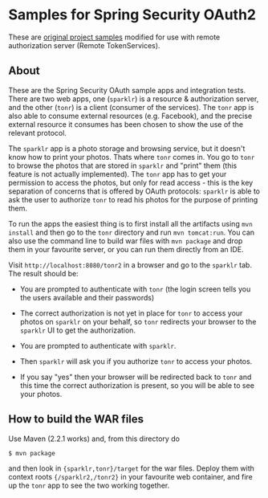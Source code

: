 # Samples for Spring Security OAuth2

These are [original project samples](https://github.com/SpringSource/spring-security-oauth/tree/master/samples) 
modified for use with remote authorization server (Remote TokenServices).


## About

These are the Spring Security OAuth sample apps and integration tests.
There are two web apps, one (`sparklr`) is a resource & authorization
server, and the other (`tonr`) is a client (consumer of the
services).  The `tonr` app is also able to consume external resources
(e.g. Facebook), and the precise external resource it consumes has
been chosen to show the use of the relevant protocol.

The `sparklr` app is a photo storage and browsing service, but it
doesn't know how to print your photos.  Thats where `tonr` comes in.
You go to `tonr` to browse the photos that are stored in `sparklr` and
"print" them (this feature is not actually implemented).  The `tonr`
app has to get your permission to access the photos, but only for read
access - this is the key separation of concerns that is offered by
OAuth protocols: `sparklr` is able to ask the user to authorize `tonr`
to read his photos for the purpose of printing them.

To run the apps the easiest thing is to first install all the
artifacts using `mvn install` and then go to the `tonr` directory
and run `mvn tomcat:run`.  You can also use the command line to build 
war files with `mvn package` and drop them in your favourite server, 
or you can run them directly from an IDE.

Visit `http://localhost:8080/tonr2` in a browser and go to the
`sparklr` tab.  The result should be:

* You are prompted to authenticate with `tonr` (the login screen tells
  you the users available and their passwords)
  
* The correct authorization is not yet in place for `tonr` to access
  your photos on `sparklr` on your behalf, so `tonr` redirects your
  browser to the `sparklr` UI to get the authorization.

* You are prompted to authenticate with `sparklr`.

* Then `sparklr` will ask you if you authorize `tonr` to access your
  photos.
  
* If you say "yes" then your browser will be redirected back to `tonr`
  and this time the correct authorization is present, so you will be
  able to see your photos.

## How to build the WAR files

Use Maven (2.2.1 works) and, from this directory do 

    $ mvn package

and then look in `{sparklr,tonr}/target` for the war files.  Deploy
them with context roots `{/sparklr2,/tonr2}` in your favourite web
container, and fire up the `tonr` app to see the two working together.
